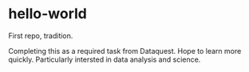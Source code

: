 # hello-world
First repo, tradition.

Completing this as a required task from Dataquest. Hope to learn more quickly. Particularly intersted in data analysis and science.
